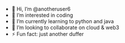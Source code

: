 - 👋 Hi, I’m @anotheruser6
- 👀 I’m interested in coding
- 🌱 I’m currently learning to python and java
- 💞️ I’m looking to collaborate on cloud & web3
- ⚡ Fun fact: just another duffer

<!---
anotheruser6/anotheruser6 is a ✨ special ✨ repository because its `README.md` (this file) appears on your GitHub profile.
You can click the Preview link to take a look at your changes.
--->
